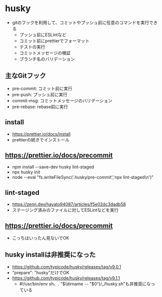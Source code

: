 # husky
- gitのフックを利用して、コミットやプッシュ前に任意のコマンドを実行できる
    - プッシュ前にESLintなど
    - コミット前にprettierでフォーマット
    - テストの実行
    - コミットメッセージの検証
    - ブランチ名のバリデーション

## 主なGitフック
- pre-commit: コミット前に実行
- pre-push: プッシュ前に実行
- commit-msg: コミットメッセージのバリデーション
- pre-rebase: rebase前に実行

## install
- https://prettier.io/docs/install
- prettierの続きでインストール


## https://prettier.io/docs/precommit

- npm install --save-dev husky lint-staged
- npx husky init
- node --eval "fs.writeFileSync('.husky/pre-commit','npx lint-staged\n')"

## lint-staged

- https://zenn.dev/hayato94087/articles/f5e02dc3dadb58
- ステージング済みのファイルに対してESLintなどを実行

## https://prettier.io/docs/precommit
- こっちはいったん見ないでOK

## husky installは非推奨になった
- https://github.com/typicode/husky/releases/tag/v9.0.1
- "prepare": "husky"だけでOK
- https://github.com/typicode/husky/releases/tag/v9.1.1
    - #!/usr/bin/env sh、. "$(dirname -- "$0")/_/husky.sh"も非推奨になっている
